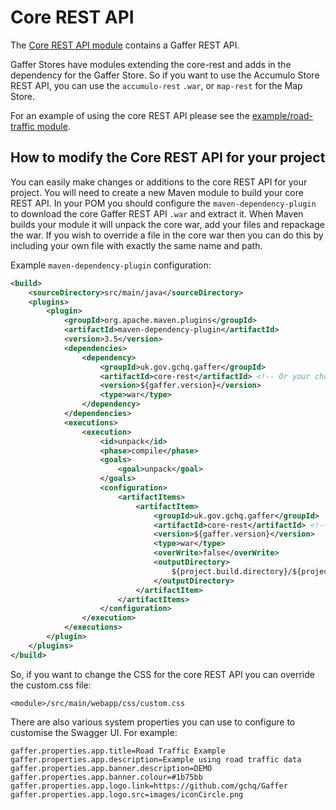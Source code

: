 # Core REST API

The [Core REST API module](https://github.com/gchq/Gaffer/tree/master/rest-api/core-rest) contains a Gaffer REST API.

Gaffer Stores have modules extending the core-rest and adds in the dependency for the Gaffer Store. So if you want to use the Accumulo Store REST API, you can use the `accumulo-rest` `.war`, or `map-rest` for the Map Store.

For an example of using the core REST API please see the [example/road-traffic module](https://github.com/gchq/Gaffer/tree/master/example/road-traffic).

## How to modify the Core REST API for your project

You can easily make changes or additions to the core REST API for your project. You will need to create a new Maven module to build your core REST API. In your POM you should configure the `maven-dependency-plugin` to download the core Gaffer REST API `.war` and extract it. When Maven builds your module it will unpack the core war, add your files and repackage the war. If you wish to override a file in the core war then you can do this by including your own file with exactly the same name and path.

Example `maven-dependency-plugin` configuration:
```xml
<build>
    <sourceDirectory>src/main/java</sourceDirectory>
    <plugins>
        <plugin>
            <groupId>org.apache.maven.plugins</groupId>
            <artifactId>maven-dependency-plugin</artifactId>
            <version>3.5</version>
            <dependencies>
                <dependency>
                    <groupId>uk.gov.gchq.gaffer</groupId>
                    <artifactId>core-rest</artifactId> <!-- Or your chosen store, e.g 'accumulo-rest' -->
                    <version>${gaffer.version}</version>
                    <type>war</type>
                </dependency>
            </dependencies>
            <executions>
                <execution>
                    <id>unpack</id>
                    <phase>compile</phase>
                    <goals>
                        <goal>unpack</goal>
                    </goals>
                    <configuration>
                        <artifactItems>
                            <artifactItem>
                                <groupId>uk.gov.gchq.gaffer</groupId>
                                <artifactId>core-rest</artifactId> <!-- Or your chosen store, e.g 'accumulo-rest' -->
                                <version>${gaffer.version}</version>
                                <type>war</type>
                                <overWrite>false</overWrite>
                                <outputDirectory>
                                    ${project.build.directory}/${project.artifactId}-${project.version}
                                </outputDirectory>
                            </artifactItem>
                        </artifactItems>
                    </configuration>
                </execution>
            </executions>
        </plugin>
    </plugins>
</build>
```

So, if you want to change the CSS for the core REST API you can override the custom.css file:
```
<module>/src/main/webapp/css/custom.css
```

There are also various system properties you can use to configure to customise the Swagger UI.
For example:
```
gaffer.properties.app.title=Road Traffic Example
gaffer.properties.app.description=Example using road traffic data
gaffer.properties.app.banner.description=DEMO
gaffer.properties.app.banner.colour=#1b75bb
gaffer.properties.app.logo.link=https://github.com/gchq/Gaffer
gaffer.properties.app.logo.src=images/iconCircle.png
```

